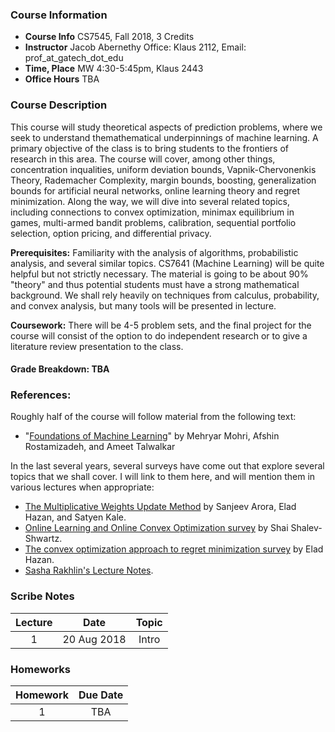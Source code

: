 
### Course Information

* **Course Info**	CS7545, Fall 2018, 3 Credits
* **Instructor**	Jacob Abernethy Office: Klaus 2112, Email: prof_at_gatech_dot_edu
* **Time, Place**	MW 4:30-5:45pm, Klaus 2443
* **Office Hours**	TBA


### Course Description

This course will study theoretical aspects of prediction problems, where we seek to understand themathematical underpinnings of machine learning. A primary objective of the class is to bring students to the frontiers of research in this area. The course will cover, among other things, concentration inqualities, uniform deviation bounds, Vapnik-Chervonenkis Theory, Rademacher Complexity, margin bounds, boosting, generalization bounds for artificial neural networks, online learning theory and regret minimization. Along the way, we will dive into several related topics, including connections to convex optimization, minimax equilibrium in games, multi-armed bandit problems, calibration, sequential portfolio selection, option pricing, and differential privacy.

**Prerequisites:** Familiarity with the analysis of algorithms, probabilistic analysis, and several similar topics. CS7641 (Machine Learning) will be quite helpful but not strictly necessary. The material is going to be about 90% "theory" and thus potential students must have a strong mathematical background. We shall rely heavily on techniques from calculus, probability, and convex analysis, but many tools will be presented in lecture.

**Coursework:** There will be 4-5 problem sets, and the final project for the course will consist of the option to do independent research or to give a literature review presentation to the class.

#### Grade Breakdown: TBA


### References:

Roughly half of the course will follow material from the following text:

 * "[Foundations of Machine Learning](https://www.amazon.com/Foundations-Machine-Learning-Adaptive-Computation/dp/026201825X)" by Mehryar Mohri, Afshin Rostamizadeh, and Ameet Talwalkar

In the last several years, several surveys have come out that explore several topics that we shall cover. I will link to them here, and will mention them in various lectures when appropriate:

* [The Multiplicative Weights Update Method](http://www.cs.princeton.edu/~arora/pubs/MWsurvey.pdf) by Sanjeev Arora, Elad Hazan, and Satyen Kale.
* [Online Learning and Online Convex Optimization survey](http://www.cs.huji.ac.il/~shais/papers/OLsurvey.pdf) by Shai Shalev-Shwartz.
* [The convex optimization approach to regret minimization survey](http://www.cs.princeton.edu/~ehazan/papers/OCO-survey.pdf) by Elad Hazan.
* [Sasha Rakhlin's Lecture Notes](http://www-stat.wharton.upenn.edu/~rakhlin/courses/stat928/stat928_notes.pdf).


### Scribe Notes

| Lecture | Date  | Topic |
| :------------: |:-------------: |:-------------: |
| 1 | 20 Aug 2018 | Intro |



### Homeworks

| Homework | Due Date  | 
| :------------: |:-------------: |
| 1 | TBA |